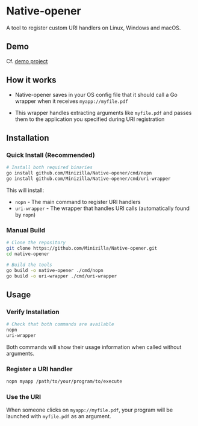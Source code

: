 # Native-opener

A tool to register custom URI handlers on Linux, Windows and macOS.

## Demo

Cf. [demo project](https://github.com/Minizilla/Native-opener-demo) 

## How it works

- Native-opener saves in your OS config file that it should call a Go wrapper when it receives `myapp://myfile.pdf`

- This wrapper handles extracting arguments like `myfile.pdf` and passes them to the application you specified during URI registration

## Installation

### Quick Install (Recommended)

```bash
# Install both required binaries
go install github.com/Minizilla/Native-opener/cmd/nopn
go install github.com/Minizilla/Native-opener/cmd/uri-wrapper
```

This will install:
- `nopn` - The main command to register URI handlers
- `uri-wrapper` - The wrapper that handles URI calls (automatically found by `nopn`)

### Manual Build

```bash
# Clone the repository
git clone https://github.com/Minizilla/Native-opener.git
cd native-opener

# Build the tools
go build -o native-opener ./cmd/nopn
go build -o uri-wrapper ./cmd/uri-wrapper
```

## Usage

### Verify Installation

```bash
# Check that both commands are available
nopn
uri-wrapper
```

Both commands will show their usage information when called without arguments.

### Register a URI handler

```bash
nopn myapp /path/to/your/program/to/execute
```

### Use the URI

When someone clicks on `myapp://myfile.pdf`, your program will be launched with `myfile.pdf` as an argument.

